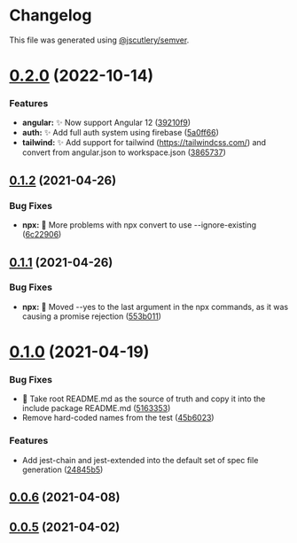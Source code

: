 # Changelog

This file was generated using [@jscutlery/semver](https://github.com/jscutlery/semver).

# [0.2.0](https://github.com/ben-tbotlabs/create-material-angular-workspace/compare/cli-0.1.2...cli-0.2.0) (2022-10-14)


### Features

* **angular:** :sparkles: Now support Angular 12 ([39210f9](https://github.com/ben-tbotlabs/create-material-angular-workspace/commit/39210f9e7f90773ce17b37b3364189acc9f56c02))
* **auth:** :sparkles: Add full auth system using firebase ([5a0ff66](https://github.com/ben-tbotlabs/create-material-angular-workspace/commit/5a0ff6624395a96c22bd40f2a75fc5b801dc520b))
* **tailwind:** :sparkles: Add support for tailwind (https://tailwindcss.com/) and convert from angular.json to workspace.json ([3865737](https://github.com/ben-tbotlabs/create-material-angular-workspace/commit/3865737fa3c19812e8c60759fd4fdcee8b780ed3))



## [0.1.2](https://github.com/ben-tbotlabs/create-material-angular-workspace/compare/cli-0.1.1...cli-0.1.2) (2021-04-26)


### Bug Fixes

* **npx:** :bug: More problems with npx convert to use --ignore-existing ([6c22906](https://github.com/ben-tbotlabs/create-material-angular-workspace/commit/6c22906b11dac58f578bf767c7044bb890a7eddf))



## [0.1.1](https://github.com/ben-tbotlabs/create-material-angular-workspace/compare/cli-0.1.0...cli-0.1.1) (2021-04-26)


### Bug Fixes

* **npx:** :bug: Moved --yes to the last argument in the npx commands, as it was causing a promise rejection ([553b011](https://github.com/ben-tbotlabs/create-material-angular-workspace/commit/553b0113297e2c179b7a218cbb690f7556bf9976))



# [0.1.0](https://github.com/ben-tbotlabs/create-material-angular-workspace/compare/cli-0.0.6...cli-0.1.0) (2021-04-19)


### Bug Fixes

* :memo: Take root README.md as the source of truth and copy it into the include package README.md ([5163353](https://github.com/ben-tbotlabs/create-material-angular-workspace/commit/5163353a1da34d9c632db4af05931dd9e114c731))
* Remove hard-coded names from the test ([45b6023](https://github.com/ben-tbotlabs/create-material-angular-workspace/commit/45b6023e167b46eb7d1adf706e76f6bc6c52b4e6))


### Features

* Add jest-chain and jest-extended into the default set of spec file generation ([24845b5](https://github.com/ben-tbotlabs/create-material-angular-workspace/commit/24845b503ffa2e2cc344ebff4a7fac2b3ca1803a))



## [0.0.6](https://github.com/ben-tbotlabs/create-material-angular-workspace/compare/cli-0.0.5...cli-0.0.6) (2021-04-08)



## [0.0.5](https://github.com/ben-tbotlabs/create-material-angular-workspace/compare/cli-0.0.4...cli-0.0.5) (2021-04-02)
